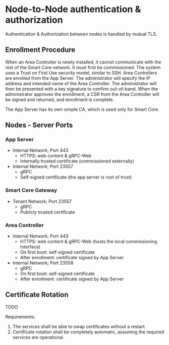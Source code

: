 Node-to-Node authentication & authorization
===========================================

Authentication & Authorization between nodes is handled by mutual TLS.

## Enrollment Procedure
When an Area Controller is newly installed, it cannot communicate with the rest of the Smart Core network. It must first
be commissioned. 
The system uses a Trust on First Use security model, similar to SSH.
Area Controllers are enrolled from the App Server. The administrator will specify the IP address and intended name of
the Area Controller. The administrator will then be presented with a key signature to confirm out-of-band. When the
administrator approves the enrollment, a CSR from the Area Controller will be signed and returned, and enrollment is
complete.

The App Server has its own simple CA, which is used only for Smart Core.

## Nodes - Server Ports
### App Server
 - Internal Network; Port 443
   - HTTPS: web content & gRPC-Web
   - Internally trusted certificate (commissioned externally)
 - Internal Network; Port 23557
   - gRPC
   - Self-signed certificate (the app server is root of trust)

### Smart Core Gateway
 - Tenant Network; Port 23557
   - gRPC
   - Publicly trusted certificate

### Area Controller
 - Internal Network; Port 443
   - HTTPS: web content & gRPC-Web (hosts the local commissioning interface)
   - On first boot: self-signed certificate
   - After enrollment: certificate signed by App Server
 - Internal Network; Port 23558
   - gRPC
   - On first boot: self-signed certificate
   - After enrollment: certificate signed by App Server

## Certificate Rotation

TODO

Requirements:
  1. The services shall be able to swap certificates without a restart.
  2. Certificate rotation shall be completely automatic, assuming the required services are operational.